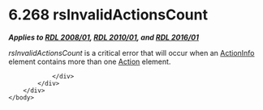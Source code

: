 <html dir="LTR" xmlns:mshelp="http://msdn.microsoft.com/mshelp" xmlns:ddue="http://ddue.schemas.microsoft.com/authoring/2003/5" xmlns:xlink="http://www.w3.org/1999/xlink" xmlns:tool="http://www.microsoft.com/tooltip">
    <head>
        <meta http-equiv="Content-Type" content="text/html; CHARSET=utf-8"></meta>
        <meta name="save" content="history"></meta>
        <title>6.268 rsInvalidActionsCount</title>
        <xml>
            <mshelp:toctitle title="6.268 rsInvalidActionsCount"></mshelp:toctitle>
            <mshelp:rltitle title="[MS-RDL]: rsInvalidActionsCount"></mshelp:rltitle>
            <mshelp:keyword index="A" term="a61459f4-2ed7-4eea-8714-567fa6cc7f2a"></mshelp:keyword>
            <mshelp:attr name="DCSext.ContentType" value="open specification"></mshelp:attr>
            <mshelp:attr name="AssetID" value="a61459f4-2ed7-4eea-8714-567fa6cc7f2a"></mshelp:attr>
            <mshelp:attr name="TopicType" value="kbRef"></mshelp:attr>
            <mshelp:attr name="DCSext.Title" value="[MS-RDL]: rsInvalidActionsCount" />
        </xml>
    </head>
    <body>
        <div id="header">
            <h1 class="heading">6.268 rsInvalidActionsCount</h1>
        </div>
        <div id="mainSection">
            <div id="mainBody">
                <div id="allHistory" class="saveHistory"></div>
                <div id="sectionSection0" class="section" name="collapseableSection">
                    

<p><b><i>Applies to </i></b><a href="1e855f94-4617-47e4-b89e-0856c6cb420f.md"><b><i>RDL 2008/01</i></b></a><b><i>,
</i></b><a href="3428e690-a348-4ec7-8a6a-8efb42d2cdee.md"><b><i>RDL 2010/01</i></b></a><b><i>,
and </i></b><a href="52ce3983-2bfc-4e72-9359-42aaf5fe4509.md"><b><i>RDL 2016/01</i></b></a></p>

<p><i>rsInvalidActionsCount</i> is a critical error that will
occur when an <a href="c2f76273-c025-42ba-bccf-91067d997228.md">ActionInfo</a>
element contains more than one <a href="0c9b8d37-de61-420e-a652-26d3db8bc586.md">Action</a> element.</p>


                </div>
            </div>
        </div>
    </body>
</html>